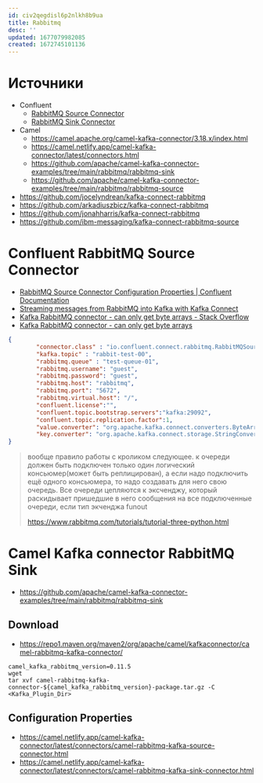 ```yaml
---
id: civ2qegdisl6p2nlkh8b9ua
title: Rabbitmq
desc: ''
updated: 1677079982085
created: 1672745101136
---
```


# Источники

* Confluent
  * [RabbitMQ Source Connector](https://www.confluent.io/hub/confluentinc/kafka-connect-rabbitmq)
  * [RabbitMQ Sink Connector](https://www.confluent.io/hub/confluentinc/kafka-connect-rabbitmq-sink)
* Camel
  * https://camel.apache.org/camel-kafka-connector/3.18.x/index.html
  * https://camel.netlify.app/camel-kafka-connector/latest/connectors.html
  * https://github.com/apache/camel-kafka-connector-examples/tree/main/rabbitmq/rabbitmq-sink
  * https://github.com/apache/camel-kafka-connector-examples/tree/main/rabbitmq/rabbitmq-source
* https://github.com/jocelyndrean/kafka-connect-rabbitmq
* https://github.com/arkadiuszbicz/kafka-connect-rabbitmq
* https://github.com/jonahharris/kafka-connect-rabbitmq
* https://github.com/ibm-messaging/kafka-connect-rabbitmq-source

# Confluent RabbitMQ Source Connector

* [RabbitMQ Source Connector Configuration Properties | Confluent Documentation](https://docs.confluent.io/kafka-connectors/rabbitmq-source/current/config.html#rabbitmq-source-connector-configuration-properties)
* [Streaming messages from RabbitMQ into Kafka with Kafka Connect](https://rmoff.net/2020/01/08/streaming-messages-from-rabbitmq-into-kafka-with-kafka-connect/)
* [Kafka RabbitMQ connector - can only get byte arrays - Stack Overflow](https://stackoverflow.com/questions/59619667/kafka-rabbitmq-connector-can-only-get-byte-arrays)
* [Kafka RabbitMQ connector - can only get byte arrays](https://stackoverflow.com/questions/59619667/kafka-rabbitmq-connector-can-only-get-byte-arrays)

```json
{
        "connector.class" : "io.confluent.connect.rabbitmq.RabbitMQSourceConnector",
        "kafka.topic" : "rabbit-test-00",
        "rabbitmq.queue" : "test-queue-01",
        "rabbitmq.username": "guest",
        "rabbitmq.password": "guest",
        "rabbitmq.host": "rabbitmq",
        "rabbitmq.port": "5672",
        "rabbitmq.virtual.host": "/",
        "confluent.license":"",
        "confluent.topic.bootstrap.servers":"kafka:29092",
        "confluent.topic.replication.factor":1,
        "value.converter": "org.apache.kafka.connect.converters.ByteArrayConverter",
        "key.converter": "org.apache.kafka.connect.storage.StringConverter"
}
```

> вообще правило работы с кроликом следующее. к очереди должен быть подключен только один логический консьюмер(может быть реплицирован), а если надо подключить ещё одного консьюмера, то надо создавать для него свою очередь. Все очереди цепляются к эксченджу, который раскидывает пришедшие в него сообщения на все подключенные очереди, если тип экченджа funout
> 
> https://www.rabbitmq.com/tutorials/tutorial-three-python.html

# Camel Kafka connector RabbitMQ Sink

* https://github.com/apache/camel-kafka-connector-examples/tree/main/rabbitmq/rabbitmq-sink

## Download

* https://repo1.maven.org/maven2/org/apache/camel/kafkaconnector/camel-rabbitmq-kafka-connector/

```
camel_kafka_rabbitmq_version=0.11.5
wget    
tar xvf camel-rabbitmq-kafka-connector-${camel_kafka_rabbitmq_version}-package.tar.gz -C <Kafka_Plugin_Dir>
```

## Configuration Properties

* https://camel.netlify.app/camel-kafka-connector/latest/connectors/camel-rabbitmq-kafka-source-connector.html
* https://camel.netlify.app/camel-kafka-connector/latest/connectors/camel-rabbitmq-kafka-sink-connector.html